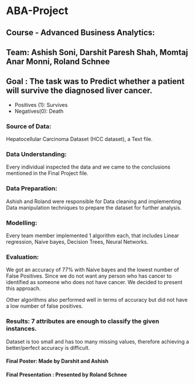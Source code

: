 # ABA-Project

## Course - Advanced Business Analytics:

## Team: Ashish Soni, Darshit Paresh Shah, Momtaj Anar Monni, Roland Schnee


## Goal : The task was to Predict whether a patient will survive the diagnosed liver cancer.
- Positives (1): Survives
- Negatives(0): Death


### Source of Data:  
Hepatocellular Carcinoma Dataset (HCC dataset), a Text file.

### Data Understanding: 
Every individual inspected the data and we came to the conclusions mentioned in the Final Project file.

### Data Preparation: 
Ashish and Roland were responsible for Data cleaning and implementing Data manipulation techniques to prepare the dataset for further analysis.

### Modelling: 
Every team member implemented 1 algorithm each, that includes Linear regression, Naive bayes, Decision Trees, Neural Networks.


### Evaluation: 
We got an accuracy of 77% with Naive bayes and the lowest number of False Positives.
Since we do not want any person who has cancer to identified as someone who does not have cancer. 
We decided to present this approach.

Other algorithms also performed well in terms of accuracy but did not have a low number of false positives.

### Results: 7 attributes are enough to classify the given instances.
Dataset is too small and has too many missing values, therefore achieving a better/perfect accuracy is difficult. 

#### Final Poster: Made by Darshit and Ashish

#### Final Presentation : Presented by Roland Schnee










